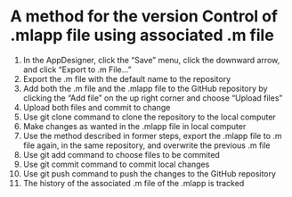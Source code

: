 # A method for the version Control of .mlapp file using associated .m file
1. In the AppDesigner, click the “Save” menu, click the downward arrow, and click “Export to .m File…”
2. Export the .m file with the default name to the repository
3. Add both the .m file and the .mlapp file to the GitHub repository by clicking the “Add file” on the up right corner and choose “Upload files”
4. Upload both files and commit to change
5. Use git clone command to clone the repository to the local computer
6. Make changes as wanted in the .mlapp file in local computer
7. Use the method described in former steps, export the .mlapp file to .m file again, in the same repository, and overwrite the previous .m file
8. Use git add command to choose files to be commited
9. Use git commit command to commit local changes
10. Use git push command to push the changes to the GitHub repository
11. The history of the associated .m file of the .mlapp is tracked
